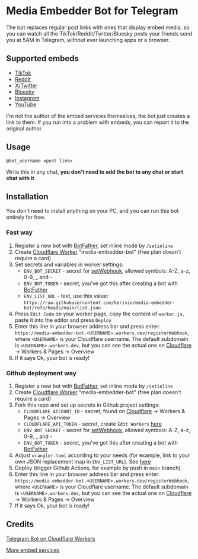 # Media Embedder Bot for Telegram

The bot replaces regular post links with ones that display embed media, so you can watch all the TikTok/Reddit/Twitter/Bluesky posts your friends send you at 5AM in Telegram, without ever launching apps or a browser.

## Supported embeds

- [TikTok](https://github.com/dylanpdx/vxtiktok)
- [Reddit](https://github.com/dylanpdx/vxReddit)
- [X/Twitter](https://fxtwitter.com/)
- [Bluesky](https://fxtwitter.com/)
- [Instagram](https://www.ddinstagram.com/)
- [YouTube](https://github.com/birabittoh/fixyoutube-go)

I'm not the author of the embed services themselves, the bot just creates a link to them. If you run into a problem with embeds, you can report it to the original author.

## Usage

`@bot_username <post link>`

Write this in any chat, **you don't need to add the bot to any chat or start chat with it**

## Installation

You don't need to install anything on your PC, and you can run this bot entirely for free.

### Fast way

1. Register a new bot with [BotFather](https://t.me/BotFather), set inline mode by `/setinline`
1. Create [Cloudflare Worker](https://dash.cloudflare.com/sign-up/workers-and-pages) "media-embedder-bot" (free plan doesn't require a card)
1. Set secrets and variables in worker settings:
   - `ENV_BOT_SECRET` - secret for [setWebhook](https://core.telegram.org/bots/api#setwebhook), allowed symbols: A-Z, a-z, 0-9, _ and -
   - `ENV_BOT_TOKEN` - secret, you've got this after creating a bot with [BotFather](https://t.me/BotFather)
   - `ENV_LIST_URL` - text, use this value: `https://raw.githubusercontent.com/kerivin/media-embedder-bot/refs/heads/main/list.json`
1. Press `Edit Code` on your worker page, copy the content of `worker.js`, paste it into the editor and press `Deploy`
1. Enter this line in your browser address bar and press enter: `https://media-embedder-bot.<USERNAME>.workers.dev/registerWebhook`, where `<USERNAME>` is your Cloudflare username. The default subdomain is `<USERNAME>.workers.dev`, but you can see the actual one on [Cloudflare](https://dash.cloudflare.com/) -> Workers & Pages -> Overview
1. If it says Ok, your bot is ready!

### Github deployment way

1. Register a new bot with [BotFather](https://t.me/BotFather), set inline mode by `/setinline`
1. Create [Cloudflare Worker](https://dash.cloudflare.com/sign-up/workers-and-pages) "media-embedder-bot" (free plan doesn't require a card)
1. Fork this repo and set up secrets in Github project settings:
   - `CLOUDFLARE_ACCOUNT_ID` - secret, found on [Cloudflare](https://dash.cloudflare.com/) -> Workers & Pages -> Overview
   - `CLOUDFLARE_API_TOKEN` - secret, create `Edit Workers` [here](https://dash.cloudflare.com/profile/api-tokens)
   - `ENV_BOT_SECRET` - secret for [setWebhook](https://core.telegram.org/bots/api#setwebhook), allowed symbols: A-Z, a-z, 0-9, _ and -
   - `ENV_BOT_TOKEN` - secret, you've got this after creating a bot with [BotFather](https://t.me/BotFather)
1. Adjust `wrangler.toml` according to your needs (for example, link to your own JSON replacement map in `ENV_LIST_URL`). See [here](https://developers.cloudflare.com/workers/wrangler/configuration/)
1. Deploy (trigger Github Actions, for example by push in `main` branch)
1. Enter this line in your browser address bar and press enter: `https://media-embedder-bot.<USERNAME>.workers.dev/registerWebhook`, where `<USERNAME>` is your Cloudflare username. The default subdomain is `<USERNAME>.workers.dev`, but you can see the actual one on [Cloudflare](https://dash.cloudflare.com/) -> Workers & Pages -> Overview
1. If it says Ok, your bot is ready!

## Credits

[Telegram Bot on Cloudflare Workers](https://github.com/cvzi/telegram-bot-cloudflare)

[More embed services](https://gist.github.com/meqativ/ea15d319f7889a02c893605c62f148c2)
